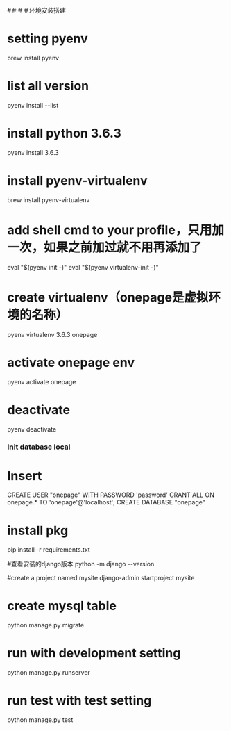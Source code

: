 #＃＃＃环境安装搭建

# setting pyenv
brew install pyenv

# list all version
pyenv install --list

# install python 3.6.3
pyenv install 3.6.3

# install pyenv-virtualenv
brew install pyenv-virtualenv

# add shell cmd to your profile，只用加一次，如果之前加过就不用再添加了
eval "$(pyenv init -)"
eval "$(pyenv virtualenv-init -)"

# create virtualenv（onepage是虚拟环境的名称）
pyenv virtualenv 3.6.3 onepage

# activate onepage env
pyenv activate onepage

# deactivate
pyenv deactivate



### Init database local
# Insert
CREATE USER "onepage" WITH PASSWORD 'password'
GRANT ALL ON onepage.* TO 'onepage'@'localhost';
CREATE DATABASE "onepage"

# install pkg
pip install -r requirements.txt

#查看安装的django版本
python -m django --version

#create a project named mysite
django-admin startproject mysite


# create mysql table
python manage.py migrate

# run with development setting
python manage.py runserver

# run test with test setting
python manage.py test
